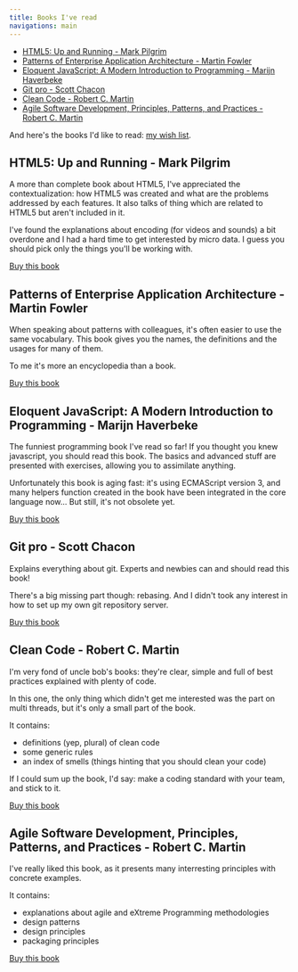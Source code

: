 ```yaml
---
title: Books I've read
navigations: main
---
```


* [HTML5: Up and Running - Mark Pilgrim](#html5-up-and-running-mark-pilgrim)
* [Patterns of Enterprise Application Architecture - Martin Fowler](#patterns-of-enterprise-application-architecture-martin-fowler)
* [Eloquent JavaScript: A Modern Introduction to Programming - Marijn Haverbeke](#eloquent-javascript-a-modern-introduction-to-programming-marijn-haverbeke)
* [Git pro - Scott Chacon](#git-pro-scott-chacon)
* [Clean Code - Robert C. Martin](#clean-code-robert-c-martin)
* [Agile Software Development, Principles, Patterns, and Practices - Robert C. Martin](#agile-software-development-principles-patterns-and-practices-robert-c-martin)

And here's the books I'd like to read: [my wish list](http://amzn.com/w/39ZFHHUADC8QU).

## HTML5: Up and Running - Mark Pilgrim

A more than complete book about HTML5, I've appreciated the contextualization:
how HTML5 was created and what are the problems addressed by each features.
It also talks of thing which are related to HTML5 but aren't included in it.

I've found the explanations about encoding (for videos and sounds) a bit
overdone and I had a hard time to get interested by micro data. I guess you
should pick only the things you'll be working with.

[Buy this book](http://amzn.com/B00CVDOVRC)

## Patterns of Enterprise Application Architecture - Martin Fowler

When speaking about patterns with colleagues, it's often easier to use the same
vocabulary. This book gives you the names, the definitions and the usages for
many of them.

To me it's more an encyclopedia than a book.

[Buy this book](http://amzn.com/0321127420)

## Eloquent JavaScript: A Modern Introduction to Programming - Marijn Haverbeke

The funniest programming book I've read so far! If you thought you knew
javascript, you should read this book. The basics and advanced stuff are
presented with exercises, allowing you to assimilate anything.

Unfortunately this book is aging fast: it's using ECMAScript version 3, and many
helpers function created in the book have been integrated in the core language
now... But still, it's not obsolete yet.

[Buy this book](http://amzn.com/1593272820)

## Git pro - Scott Chacon

Explains everything about git. Experts and newbies can and should read this
book!

There's a big missing part though: rebasing. And I didn't took any interest in
how to set up my own git repository server.

[Buy this book](http://amzn.com/1430218339)

## Clean Code - Robert C. Martin

I'm very fond of uncle bob's books: they're clear, simple and full of best
practices explained with plenty of code.

In this one, the only thing which didn't get me interested was the part on multi
threads, but it's only a small part of the book.

It contains:

* definitions (yep, plural) of clean code
* some generic rules
* an index of smells (things hinting that you should clean your code)

If I could sum up the book, I'd say: make a coding standard with your team, and
stick to it.

[Buy this book](http://amzn.com/B001GSTOAM)

## Agile Software Development, Principles, Patterns, and Practices - Robert C. Martin

I've really liked this book, as it presents many interresting principles with
concrete examples.

It contains:

* explanations about agile and eXtreme Programming methodologies
* design patterns
* design principles
* packaging principles

[Buy this book](http://amzn.com/0135974445)
